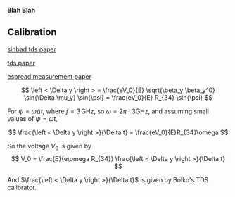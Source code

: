 **Blah Blah**


## Calibration ##

[sinbad tds paper](https://iopscience.iop.org/article/10.1088/1742-6596/874/1/012078/pdf)

[tds paper](https://cds.cern.ch/record/556141/files/wpah116.pdf)

[espread measurement paper](https://journals.aps.org/prab/pdf/10.1103/PhysRevAccelBeams.24.064201)


$$
\left < \Delta y \right > = \frac{eV_0}{E} \sqrt{\beta_y \beta_y^0} \sin{\Delta \mu_y} \sin{\psi} = \frac{eV_0}{E} R_{34} \sin{\psi}
$$

For $\psi = \omega \Delta t$, where $f=3\,\mathrm{GHz}$, so $\omega=2\pi\cdot{}3\mathrm{GHz}$, and assuming small values of $\psi=\omega t$,

$$
\frac{\left < \Delta y \right >}{\Delta t} = \frac{eV_0}{E}R_{34}\omega
$$

So the voltage $V_0$ is given by
$$
V_0 = \frac{E}{e\omega R_{34}} \frac{\left < \Delta y \right >}{\Delta t}
$$


And $\frac{\left < \Delta y \right >}{\Delta t}$ is given by Bolko's TDS calibrator.


